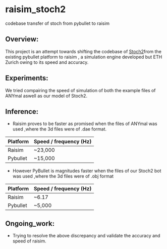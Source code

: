 # raisim_stoch2
codebase transfer of stoch from pybullet to raisim

## Overview:
This project is an attempt towards shifting the codebase of [Stoch2](https://cps.iisc.ac.in/research/walking-robot/)from the existing pybullet platform to raisim , a simulation engine developed but ETH Zurich owing to its speed and accuracy.

## Experiments:
We tried compairing the speed of simulation of both the example files of ANYmal aswell as our model of Stoch2.

## Inference:
* Raisim proves to be faster as promised when the files of ANYmal was used ,where the 3d files were of     .dae format.

Platform | Speed / frequency (Hz)
------------ | -------------
Raisim | ~23,000
Pybullet | ~15,000

* However PyBullet is magnitudes faster when the files of our Stoch2 bot was used ,where the 3d files were of .obj format

Platform | Speed / frequency (Hz)
------------ | -------------
Raisim | ~6.17
Pybullet | ~5,000

## Ongoing_work:
* Trying to resolve the above discrepancy and validate the accuracy and speed of raisim.
